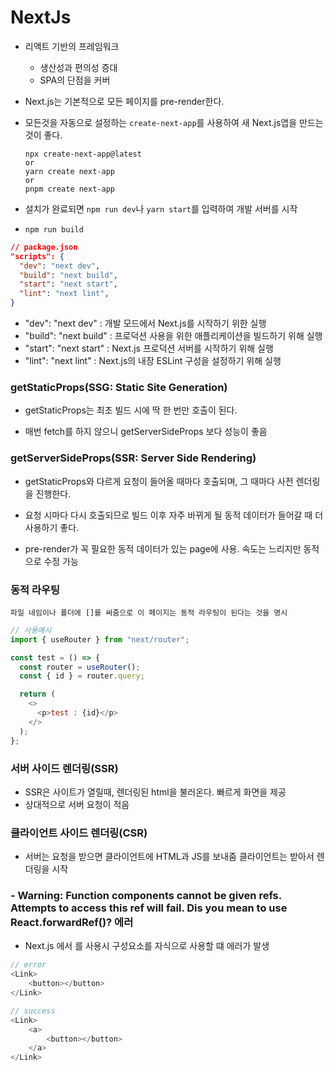 # NextJs

- 리액트 기반의 프레임워크
  - 생산성과 편의성 증대
  - SPA의 단점을 커버
- Next.js는 기본적으로 모든 페이지를 pre-render한다.
- 모든것을 자동으로 설정하는 `create-next-app`를 사용하여 새 Next.js앱을 만드는 것이 좋다.

      npx create-next-app@latest
      or
      yarn create next-app
      or
      pnpm create next-app

- 설치가 완료되면 `npm run dev`나 `yarn start`를 입력하여 개발 서버를 시작

- `npm run build`

```json
// package.json
"scripts": {
  "dev": "next dev",
  "build": "next build",
  "start": "next start",
  "lint": "next lint",
}
```

- "dev": "next dev" : 개발 모드에서 Next.js를 시작하기 위한 실행
- "build": "next build" : 프로덕션 사용을 위한 애플리케이션을 빌드하기 위해 실행
- "start": "next start" : Next.js 프로덕션 서버를 시작하기 위해 실행
- "lint": "next lint" : Next.js의 내장 ESLint 구성을 설정하기 위해 실행

### getStaticProps(SSG: Static Site Generation)

- getStaticProps는 최초 빌드 시에 딱 한 번만 호출이 된다.

- 매번 fetch를 하지 않으니 getServerSideProps 보다 성능이 좋음

### getServerSideProps(SSR: Server Side Rendering)

- getStaticProps와 다르게 요청이 들어올 때마다 호출되며, 그 때마다 사전 렌더링을 진행한다.

- 요청 시마다 다시 호출되므로 빌드 이후 자주 바뀌게 될 동적 데이터가 들어갈 때 더 사용하기 좋다.

- pre-render가 꼭 필요한 동적 데이터가 있는 page에 사용. 속도는 느리지만 동적으로 수정 가능

### 동적 라우팅

    파일 네임이나 폴더에 []를 써줌으로 이 페이지는 동적 라우팅이 된다는 것을 명시

```js
// 사용예시
import { useRouter } from "next/router";

const test = () => {
  const router = useRouter();
  const { id } = router.query;

  return (
    <>
      <p>test : {id}</p>
    </>
  );
};
```

### 서버 사이드 렌더링(SSR)

- SSR은 사이트가 열릴때, 렌더링된 html을 불러온다. 빠르게 화면을 제공
- 상대적으로 서버 요청이 적음

### 클라이언트 사이드 렌더링(CSR)

- 서버는 요청을 받으면 클라이언트에 HTML과 JS를 보내줌 클라이언트는 받아서 렌더링을 시작

### - Warning: Function components cannot be given refs. Attempts to access this ref will fail. Dis you mean to use React.forwardRef()? 에러

- Next.js 에서 <Link>를 사용시 구성요소를 자식으로 사용할 떄 에러가 발생

```js
// error
<Link>
    <button></button>
</Link>

// success
<Link>
    <a>
        <button></button>
    </a>
</Link>
```
